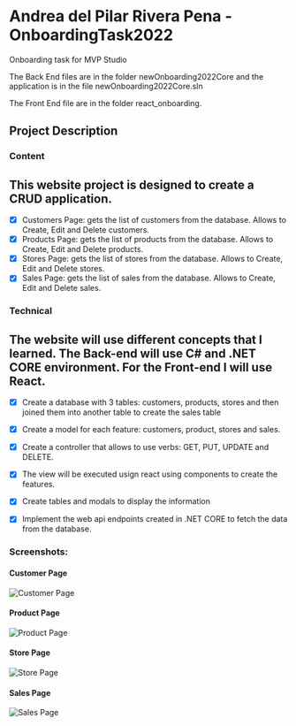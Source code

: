 # Andrea del Pilar Rivera Pena - OnboardingTask2022
Onboarding task for MVP Studio

<p>The Back End files are in the folder newOnboarding2022Core and the application is in the file newOnboarding2022Core.sln</p>
<p>The Front End file are in the folder react_onboarding.</p>


## Project Description

### Content

## This website project is designed to create a CRUD application. 

- [x] Customers Page: gets the list of customers from the database. Allows to Create, Edit and Delete customers. 
- [x] Products Page: gets the list of products from the database. Allows to Create, Edit and Delete products. 
- [x] Stores Page: gets the list of stores from the database. Allows to Create, Edit and Delete stores. 
- [x] Sales Page: gets the list of sales from the database. Allows to Create, Edit and Delete sales. 

### Technical

## The website will use different concepts that I learned. The Back-end will use C# and .NET CORE environment. For the Front-end I will use React.

- [x] Create a database with 3 tables: customers, products, stores and then joined them into another table to create the sales table
- [x] Create a model for each feature: customers, product, stores and sales.
- [x] Create a controller that allows to use verbs: GET, PUT, UPDATE and DELETE.
- [x] The view will be executed usign react using components to create the features.
- [x] Create tables and modals to display the information
- [x] Implement the web api endpoints created in .NET CORE to fetch the data from the database.


### Screenshots:

#### Customer Page

![ Customer Page ](react_onboarding/public/screenshot_customer.JGP)

#### Product Page

![ Product Page ](./react_onboarding/public/screenshot_product.JPG)

#### Store Page

![ Store Page ](./react_onboarding/public/screenshot_store.JPG)

#### Sales Page

![ Sales Page ](./react_onboarding/public/screenshot_sales.JPG)


